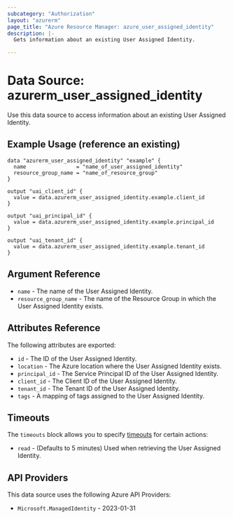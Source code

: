 ```yaml
---
subcategory: "Authorization"
layout: "azurerm"
page_title: "Azure Resource Manager: azure_user_assigned_identity"
description: |-
  Gets information about an existing User Assigned Identity.

---
```


# Data Source: azurerm_user_assigned_identity

Use this data source to access information about an existing User Assigned Identity.

## Example Usage (reference an existing)

```hcl
data "azurerm_user_assigned_identity" "example" {
  name                = "name_of_user_assigned_identity"
  resource_group_name = "name_of_resource_group"
}

output "uai_client_id" {
  value = data.azurerm_user_assigned_identity.example.client_id
}

output "uai_principal_id" {
  value = data.azurerm_user_assigned_identity.example.principal_id
}

output "uai_tenant_id" {
  value = data.azurerm_user_assigned_identity.example.tenant_id
}
```

## Argument Reference

* `name` -  The name of the User Assigned Identity.
* `resource_group_name` - The name of the Resource Group in which the User Assigned Identity exists.

## Attributes Reference

The following attributes are exported:

* `id` - The ID of the User Assigned Identity.
* `location` - The Azure location where the User Assigned Identity exists.
* `principal_id` - The Service Principal ID of the User Assigned Identity.
* `client_id` - The Client ID of the User Assigned Identity.
* `tenant_id` - The Tenant ID of the User Assigned Identity.
* `tags` - A mapping of tags assigned to the User Assigned Identity.

## Timeouts

The `timeouts` block allows you to specify [timeouts](https://developer.hashicorp.com/terraform/language/resources/configure#define-operation-timeouts) for certain actions:

* `read` - (Defaults to 5 minutes) Used when retrieving the User Assigned Identity.

## API Providers
<!-- This section is generated, changes will be overwritten -->
This data source uses the following Azure API Providers:

* `Microsoft.ManagedIdentity` - 2023-01-31
